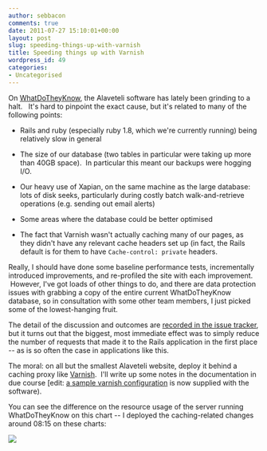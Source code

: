 ```yaml
---
author: sebbacon
comments: true
date: 2011-07-27 15:10:01+00:00
layout: post
slug: speeding-things-up-with-varnish
title: Speeding things up with Varnish
wordpress_id: 49
categories:
- Uncategorised
---
```


On [WhatDoTheyKnow](http://www.whatdotheyknow.com), the Alaveteli software has lately been grinding to a halt.   It's hard to pinpoint the exact cause, but it's related to many of the following points:



	
  * Rails and ruby (especially ruby 1.8, which we're currently running) being relatively slow in general

	
  * The size of our database (two tables in particular were taking up more than 40GB space).  In particular this meant our backups were hogging I/O.

	
  * Our heavy use of Xapian, on the same machine as the large database: lots of disk seeks, particularly during costly batch walk-and-retrieve operations (e.g. sending out email alerts)

	
  * Some areas where the database could be better optimised

	
  * The fact that Varnish wasn't actually caching many of our pages, as they didn't have any relevant cache headers set up (in fact, the Rails default is for them to have `Cache-control: private` headers.


Really, I should have done some baseline performance tests, incrementally introduced improvements, and re-profiled the site with each improvement.  However, I've got loads of other things to do, and there are data protection issues with grabbing a copy of the entire current WhatDoTheyKnow database, so in consultation with some other team members, I just picked some of the lowest-hanging fruit.

The detail of the discussion and outcomes are [recorded in the issue tracker](https://github.com/sebbacon/alaveteli/issues/86), but it turns out that the biggest, most immediate effect was to simply reduce the number of requests that made it to the Rails application in the first place -- as is so often the case in applications like this.

The moral: on all but the smallest Alaveteli website, deploy it behind a caching proxy like [Varnish](https://www.varnish-cache.org/).  I'll write up some notes in the documentation in due course [edit: [a sample varnish configuration](https://github.com/sebbacon/alaveteli/blob/master/config/varnish-alaveteli.vcl) is now supplied with the software).

You can see the difference on the resource usage of the server running WhatDoTheyKnow on this chart -- I deployed the caching-related changes around 08:15 on these charts:

[![](http://blogs.mysociety.org/alaveteliorg/files/2011/07/performance.png)](http://blogs.mysociety.org/alaveteliorg/files/2011/07/performance.png)
